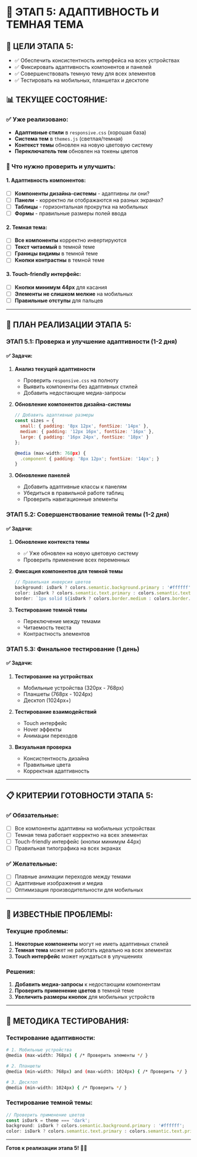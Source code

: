 # 📱 ЭТАП 5: АДАПТИВНОСТЬ И ТЕМНАЯ ТЕМА

## 🎯 **ЦЕЛИ ЭТАПА 5:**
- ✅ Обеспечить консистентность интерфейса на всех устройствах
- ✅ Фиксировать адаптивность компонентов и панелей
- ✅ Совершенствовать темную тему для всех элементов
- ✅ Тестировать на мобильных, планшетах и десктопе

## 📊 **ТЕКУЩЕЕ СОСТОЯНИЕ:**

### ✅ **Уже реализовано:**
- **Адаптивные стили** в `responsive.css` (хорошая база)
- **Система тем** в `themes.js` (светлая/темная)
- **Контекст темы** обновлен на новую цветовую систему
- **Переключатель тем** обновлен на токены цветов

### 🚧 **Что нужно проверить и улучшить:**

#### **1. Адаптивность компонентов:**
- [ ] **Компоненты дизайна-системы** - адаптивны ли они?
- [ ] **Панели** - корректно ли отображаются на разных экранах?
- [ ] **Таблицы** - горизонтальная прокрутка на мобильных
- [ ] **Формы** - правильные размеры полей ввода

#### **2. Темная тема:**
- [ ] **Все компоненты** корректно инвертируются
- [ ] **Текст читаемый** в темной теме
- [ ] **Границы видимы** в темной теме
- [ ] **Кнопки контрастны** в темной теме

#### **3. Touch-friendly интерфейс:**
- [ ] **Кнопки минимум 44px** для касания
- [ ] **Элементы не слишком мелкие** на мобильных
- [ ] **Правильные отступы** для пальцев

---

## 🔧 **ПЛАН РЕАЛИЗАЦИИ ЭТАПА 5:**

### **ЭТАП 5.1: Проверка и улучшение адаптивности** (1-2 дня)

#### ✅ **Задачи:**
1. **Анализ текущей адаптивности**
   - Проверить `responsive.css` на полноту
   - Выявить компоненты без адаптивных стилей
   - Добавить недостающие медиа-запросы

2. **Обновление компонентов дизайна-системы**
   ```jsx
   // Добавить адаптивные размеры
   const sizes = {
     small: { padding: '8px 12px', fontSize: '14px' },
     medium: { padding: '12px 16px', fontSize: '16px' },
     large: { padding: '16px 24px', fontSize: '18px' }
   };

   @media (max-width: 768px) {
     .component { padding: '8px 12px'; fontSize: '14px'; }
   }
   ```

3. **Обновление панелей**
   - Добавить адаптивные классы к панелям
   - Убедиться в правильной работе таблиц
   - Проверить навигационные элементы

### **ЭТАП 5.2: Совершенствование темной темы** (1-2 дня)

#### ✅ **Задачи:**
1. **Обновление контекста темы**
   - ✅ Уже обновлен на новую цветовую систему
   - Проверить применение всех переменных

2. **Фиксация компонентов для темной темы**
   ```jsx
   // Правильная инверсия цветов
   background: isDark ? colors.semantic.background.primary : '#ffffff';
   color: isDark ? colors.semantic.text.primary : colors.semantic.text.primary;
   border: `1px solid ${isDark ? colors.border.medium : colors.border.light}`;
   ```

3. **Тестирование темной темы**
   - Переключение между темами
   - Читаемость текста
   - Контрастность элементов

### **ЭТАП 5.3: Финальное тестирование** (1 день)

#### ✅ **Задачи:**
1. **Тестирование на устройствах**
   - Мобильные устройства (320px - 768px)
   - Планшеты (768px - 1024px)
   - Десктоп (1024px+)

2. **Тестирование взаимодействий**
   - Touch интерфейс
   - Hover эффекты
   - Анимации переходов

3. **Визуальная проверка**
   - Консистентность дизайна
   - Правильные цвета
   - Корректная адаптивность

---

## 📋 **КРИТЕРИИ ГОТОВНОСТИ ЭТАПА 5:**

### ✅ **Обязательные:**
- [ ] Все компоненты адаптивны на мобильных устройствах
- [ ] Темная тема работает корректно на всех элементах
- [ ] Touch-friendly интерфейс (кнопки минимум 44px)
- [ ] Правильная типографика на всех экранах

### ✅ **Желательные:**
- [ ] Плавные анимации переходов между темами
- [ ] Адаптивные изображения и медиа
- [ ] Оптимизация производительности для мобильных

---

## 🚨 **ИЗВЕСТНЫЕ ПРОБЛЕМЫ:**

### **Текущие проблемы:**
1. **Некоторые компоненты** могут не иметь адаптивных стилей
2. **Темная тема** может не работать идеально на всех элементах
3. **Touch интерфейс** может нуждаться в улучшениях

### **Решения:**
1. **Добавить медиа-запросы** к недостающим компонентам
2. **Проверить применение цветов** в темной теме
3. **Увеличить размеры кнопок** для мобильных устройств

---

## 🧪 **МЕТОДИКА ТЕСТИРОВАНИЯ:**

### **Тестирование адаптивности:**
```bash
# 1. Мобильные устройства
@media (max-width: 768px) { /* Проверить элементы */ }

# 2. Планшеты
@media (min-width: 768px) and (max-width: 1024px) { /* Проверить */ }

# 3. Десктоп
@media (min-width: 1024px) { /* Проверить */ }
```

### **Тестирование темной темы:**
```jsx
// Проверить применение цветов
const isDark = theme === 'dark';
background: isDark ? colors.semantic.background.primary : '#ffffff';
color: isDark ? colors.semantic.text.primary : colors.semantic.text.primary;
```

---

**Готов к реализации этапа 5!** 🎨📱
